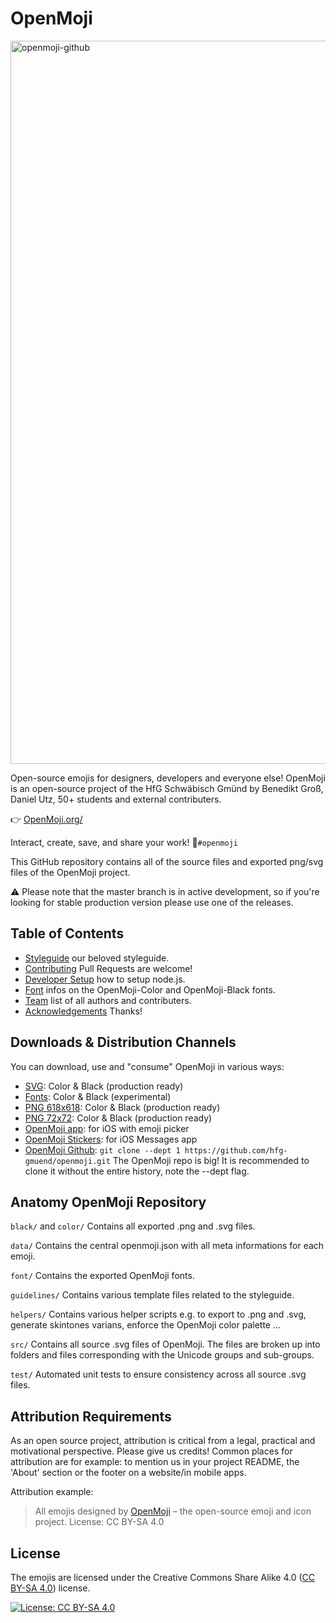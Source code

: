 OpenMoji
========

<img width="1157" alt="openmoji-github" src="https://user-images.githubusercontent.com/480224/39040408-7d21c018-4487-11e8-9aa9-c8ea64fc07f6.png">

Open-source emojis for designers, developers and everyone else! OpenMoji is an open-source project of the HfG Schwäbisch Gmünd by Benedikt Groß, Daniel Utz, 50+ students and external contributers.

👉 [OpenMoji.org/](http://openmoji.org/)

Interact, create, save, and share your work! 🌈`#openmoji`

This GitHub repository contains all of the source files and exported png/svg files of the OpenMoji project.

⚠️ Please note that the master branch is in active development, so if you're looking for stable production version please use one of the releases.


## Table of Contents

- [Styleguide](http://openmoji.org/styleguide) our beloved styleguide.
- [Contributing](CONTRIBUTING.md) Pull Requests are welcome!
- [Developer Setup](CONTRIBUTING.md#developer-setup) how to setup node.js.
- [Font](font) infos on the OpenMoji-Color and OpenMoji-Black fonts.
- [Team](http://openmoji.org/about/#team) list of all authors and contributers.
- [Acknowledgements](http://openmoji.org/about/#acknowledgement) Thanks!


## Downloads & Distribution Channels
You can download, use and "consume" OpenMoji in various ways:

- [SVG](https://github.com/hfg-gmuend/openmoji/releases/latest): Color & Black (production ready)
- [Fonts](https://github.com/hfg-gmuend/openmoji/releases/latest): Color & Black (experimental)
- [PNG 618x618](https://github.com/hfg-gmuend/openmoji/releases/latest): Color & Black (production ready)
- [PNG 72x72](https://github.com/hfg-gmuend/openmoji/releases/latest): Color & Black (production ready)
- [OpenMoji app](https://itunes.apple.com/us/app/openmoji/id1462636288): for iOS with emoji picker
- [OpenMoji Stickers](https://itunes.apple.com/us/app/openmoji/id1462636288): for iOS Messages app
- [OpenMoji Github](https://github.com/hfg-gmuend/openmoji/): `git clone --dept 1 https://github.com/hfg-gmuend/openmoji.git` The OpenMoji repo is big! It is recommended to clone it without the entire history, note the --dept flag.


## Anatomy OpenMoji Repository

`black/` and `color/` Contains all exported .png and .svg files.

`data/` Contains the central openmoji.json with all meta informations for each emoji.

`font/` Contains the exported OpenMoji fonts.

`guidelines/` Contains various template files related to the styleguide.

`helpers/` Contains various helper scripts e.g. to export to .png and .svg, generate skintones varians, enforce the OpenMoji color palette ...

`src/` Contains all source .svg files of OpenMoji. The files are broken up into folders and files corresponding with the Unicode groups and sub-groups.

`test/` Automated unit tests to ensure consistency across all source .svg files.


## Attribution Requirements
As an open source project, attribution is critical from a legal, practical and motivational perspective. Please give us credits! Common places for attribution are for example: to mention us in your project README, the 'About' section or the footer on a website/in mobile apps.

Attribution example:

> All emojis designed by [OpenMoji](https://openmoji.org/) – the open-source emoji and icon project. License: CC BY-SA 4.0


## License
The emojis are licensed under the Creative Commons Share Alike 4.0 ([CC BY-SA 4.0](https://creativecommons.org/licenses/by-sa/4.0/)) license.

[![License: CC BY-SA 4.0](https://img.shields.io/badge/License-CC%20BY--SA%204.0-lightgrey.svg)](https://creativecommons.org/licenses/by-sa/4.0/)